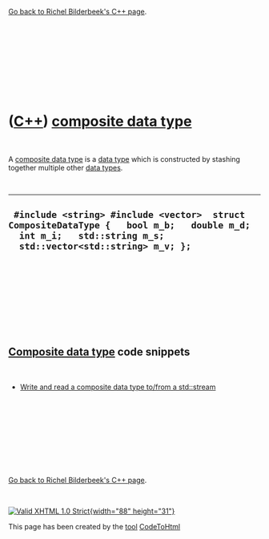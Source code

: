 

[Go back to Richel Bilderbeek's C++ page](Cpp.htm).

 

 

 

 

 

([C++](Cpp.htm)) [composite data type](CppCompositeDataType.htm)
================================================================

 

A [composite data type](CppCompositeDataType.htm) is a [data
type](CppDataType.htm) which is constructed by stashing together
multiple other [data types](CppDataType.htm).

 

  ---------------------------------------------------------------------------------------------------------------------------------------------------------------
  ` #include <string> #include <vector>  struct CompositeDataType {   bool m_b;   double m_d;   int m_i;   std::string m_s;   std::vector<std::string> m_v; };`
  ---------------------------------------------------------------------------------------------------------------------------------------------------------------

 

 

 

 

 

[Composite data type](CppCompositeDataType.htm) code snippets
-------------------------------------------------------------

 

-   [Write and read a composite data type to/from a
    std::stream](CppCompositeDataTypeToStream.htm)

 

 

 

 

 

[Go back to Richel Bilderbeek's C++ page](Cpp.htm).



 

[![Valid XHTML 1.0 Strict](valid-xhtml10.png){width="88"
height="31"}](http://validator.w3.org/check?uri=referer)

This page has been created by the [tool](Tools.htm)
[CodeToHtml](ToolCodeToHtml.htm)
